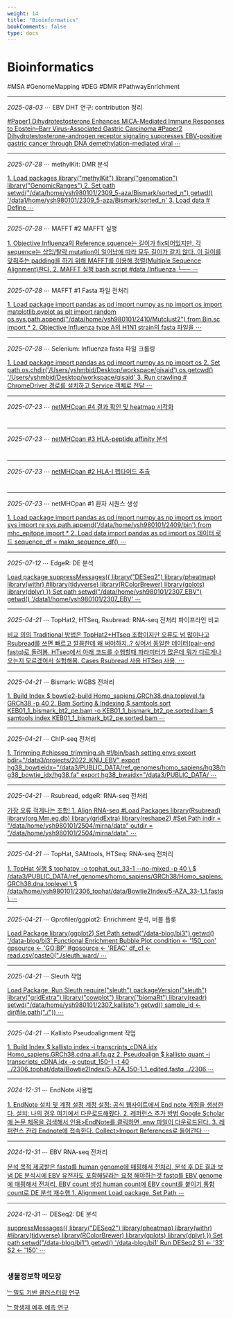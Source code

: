 ```yaml
---
weight: 14
title: "Bioinformatics"
bookComments: false
type: docs
---
```


# Bioinformatics

#MSA #GenomeMapping #DEG #DMR #PathwayEnrichment

---

*2025-08-03* ⋯ EBV DHT 연구: contribution 정리

[#Paper1 Dihydrotestosterone Enhances MICA-Mediated Immune Responses to Epstein–Barr Virus-Associated Gastric Carcinoma #Paper2 Dihydrotestosterone-androgen receptor signaling suppresses EBV-positive gastric cancer through DNA demethylation-mediated viral ⋯](https://yshghid.github.io/docs/study/bioinformatics/bi32/)

---

*2025-07-28* ⋯ methylKit: DMR 분석

[1. Load packages library("methylKit") library("genomation") library("GenomicRanges") 2. Set path setwd("/data/home/ysh980101/2309_5-aza/Bismark/sorted_n") getwd() '/data1/home/ysh980101/2309_5-aza/Bismark/sorted_n' 3. Load data # Define ⋯](https://yshghid.github.io/docs/study/bioinformatics/bi31/)

---

*2025-07-28* ⋯ MAFFT #2 MAFFT 실행

[1. Objective Influenza의 Reference squence는 길이가 fix되어있지만, 각 sequence는 삽입/탈락 mutation이 일어남에 따라 모두 길이가 같지 않다. 이 길이를 맞춰주는 padding을 하기 위해 MAFFT를 이용해 정렬(Multiple Sequence Alignment)한다. 2. MAFFT 실행 bash script #data /Influenza └── ⋯](https://yshghid.github.io/docs/study/bioinformatics/bi30/)

---
        

*2025-07-28* ⋯ MAFFT #1 Fasta 파일 전처리

[1. Load package import pandas as pd import numpy as np import os import matplotlib.pyplot as plt import random os.sys.path.append("/data/home/ysh980101/2410/Mutclust2") from Bin.sc import * 2. Objective Influenza type A의 H1N1 strain의 fasta 파일을 ⋯](https://yshghid.github.io/docs/study/bioinformatics/bi29/)

---

*2025-07-28* ⋯ Selenium: Influenza fasta 파일 크롤링

[1. Load package import pandas as pd import numpy as np import os 2. Set path os.chdir('/Users/yshmbid/Desktop/workspace/gisaid') os.getcwd() '/Users/yshmbid/Desktop/workspace/gisaid' 3. Run crawling # ChromeDriver 경로를 설치하고 Service 객체로 전달 ⋯](https://yshghid.github.io/docs/study/bioinformatics/bi28/)

---

*2025-07-23* ⋯ [netMHCpan #4 결과 확인 및 heatmap 시각화](https://yshghid.github.io/docs/study/bioinformatics/bi27/)

#

---

*2025-07-23* ⋯ [netMHCpan #3 HLA-peptide affinity 분석](https://yshghid.github.io/docs/study/bioinformatics/bi26/)

#

---

*2025-07-23* ⋯ [netMHCpan #2 HLA-I 펩타이드 추출](https://yshghid.github.io/docs/study/bioinformatics/bi24/)

#

---

*2025-07-23* ⋯ netMHCpan #1 환자 시퀀스 생성

[1. Load package import pandas as pd import numpy as np import os import sys import re sys.path.append('/data/home/ysh980101/2409/bin') from mhc_epitope import * 2. Load data import pandas as pd import os 데이터 로드 sequence_df = make_sequence_df() ⋯](https://yshghid.github.io/docs/study/bioinformatics/bi25/)

---

*2025-07-12* ⋯ EdgeR: DE 분석

[Load package suppressMessages({ library("DESeq2") library(pheatmap) library(withr) #library(tidyverse) library(RColorBrewer) library(gplots) library(dplyr) }) Set path setwd("/data/home/ysh980101/2307_EBV") getwd() '/data1/home/ysh980101/2307_EBV' ⋯](https://yshghid.github.io/docs/study/bioinformatics/bi23/)

---

*2025-04-21* ⋯ TopHat2, HTSeq, Rsubread: RNA-seq 전처리 파이프라인 비교

[비교 의의 Traditional 방법은 TopHat2+HTseq 조합이지만 오류도 넘 많이나고 Rsubread를 쓰면 빠르고 깔끔한데 왜 써야하지..? 싶어서 동일한 데이터(pair-end fastq)로 돌려봄. HTseq에서 아래 코드를 수행할때 파라미터가 많은데 뭐가 다르게나오는지 모르겠어서 실험해봄. Cases
Rsubread 사용 HTSeq 사용, ⋯](https://yshghid.github.io/docs/study/bioinformatics/bi9/)

---

*2025-04-21* ⋯ Bismark: WGBS 전처리

[1. Build Index $ bowtie2-build Homo_sapiens.GRCh38.dna.toplevel.fa GRCh38 -p 40 2. Bam Sorting & Indexing $ samtools sort KEB01_1_bismark_bt2_pe.bam -o KEB01_1_bismark_bt2_pe.sorted.bam $ samtools index KEB01_1_bismark_bt2_pe.sorted.bam ⋯](https://yshghid.github.io/docs/study/bioinformatics/bi6/)

---

*2025-04-21* ⋯ ChIP-seq 전처리

[1. Trimming #chipseq_trimming.sh #!/bin/bash setting envs export bdir="/data3/projects/2022_KNU_EBV" export hg38_bowtieidx="/data3/PUBLIC_DATA/ref_genomes/homo_sapiens/hg38/hg38_bowtie_idx/hg38.fa" export hg38_bwaidx="/data3/PUBLIC_DATA/ ⋯](https://yshghid.github.io/docs/study/bioinformatics/bi5/)

---

*2025-04-21* ⋯ Rsubread, edgeR: RNA-seq 전처리

[가장 오류 적게나는 조합! 1. Align RNA-seq #Load Packages library(Rsubread) library(org.Mm.eg.db) library(gridExtra) library(reshape2) #Set Path indir = "/data/home/ysh980101/2504/mirna/data" outdir = "/data/home/ysh980101/2504/mirna/data" ⋯ ](https://yshghid.github.io/docs/study/bioinformatics/bi8/)

---

*2025-04-21* ⋯ TopHat, SAMtools, HTSeq: RNA-seq 전처리

[1. TopHat 실행 $ tophatpy -o tophat_out_33-1 --no-mixed -p 40 \ $ /data3/PUBLIC_DATA/ref_genomes/homo_sapiens/GRCh38/Homo_sapiens.GRCh38.dna.toplevel \ $ /data/home/ysh980101/2306_tophat/data/Bowtie2Index/5-AZA_33-1_1.fastq \ ⋯](https://yshghid.github.io/docs/study/bioinformatics/bi7/)

---

*2025-04-21* ⋯ Gprofiler/ggplot2: Enrichment 분석, 버블 플롯

[Load Package library(ggplot2) Set Path setwd("/data-blog/bi3") getwd() '/data-blog/bi3' Functional Enrichment Bubble Plot condition <- '150_con' gpsource <- 'GO:BP' #gpsource <- 'REAC' df_c1 <- read.csv(paste0("./sleuth_ward/ ⋯](https://yshghid.github.io/docs/study/bioinformatics/bi3/)

---

*2025-04-21* ⋯ Sleuth 작업

[Load Package, Run Sleuth require("sleuth") packageVersion("sleuth") library("gridExtra") library("cowplot") library("biomaRt") library(readr) setwd("/data/home/ysh980101/2307_kallisto") getwd() sample_id <- dir(file.path("./")) ⋯](https://yshghid.github.io/docs/study/bioinformatics/bi2/)

---

*2025-04-21* ⋯ Kallisto Pseudoalignment 작업

[1. Build Index $ kallisto index -i transcripts_cDNA.idx Homo_sapiens.GRCh38.cdna.all.fa.gz 2. Pseudoalign $ kallisto quant -i transcripts_cDNA.idx -o output_150-1 -t 40 ../2306_tophat/data/Bowtie2Index/5-AZA_150-1_1_edited.fastq ../2306 ⋯](https://yshghid.github.io/docs/study/bioinformatics/bi4/)

---

*2024-12-31* ⋯ EndNote 사용법

[1. EndNote 설치 및 계정 설정 계정 설정: 공식 웹사이트에서 End note 계정을 생성한다. 설치: 나의 경우 여기에서 다운로드해줬다. 2. 레퍼런스 추가 방법 Google Scholar에 논문 제목을 검색해서 인용>EndNote를 클릭하면 .enw 파일이 다운로드된다. 3. 레퍼런스 관리 Endnote에 접속한다. Collect>Import References로 들어간다 ⋯](https://yshghid.github.io/docs/study/bioinformatics/bi16/)

---

*2024-12-31* ⋯ EBV RNA-seq 전처리

[분석 목적 제공받은 fastq를 human genome에 매핑해서 전처리, 분석 후 DE 결과 보냄 DE 분석시에 EBV 유전자도 포함해달라는 요청 해야하는것 fastq를 EBV genome에 매핑해서 전처리, EBV count 생성 human count에 EBV count를 붙이기 통합 count로 DE 분석 재수행 1. Alignment Load package, Set Path ⋯](https://yshghid.github.io/docs/study/bioinformatics/bi11/)

---

*2024-12-31* ⋯ DESeq2: DE 분석

[suppressMessages({ library("DESeq2") library(pheatmap) library(withr) #library(tidyverse) library(RColorBrewer) library(gplots) library(dplyr) }) Set path setwd("/data-blog/bi1") getwd() '/data-blog/bi1' Run DESeq2 S1 <- '33' S2 <- '150' ⋯](https://yshghid.github.io/docs/study/bioinformatics/bi1/)

#

### 생물정보학 메모장

[﹂밀도 기반 클러스터링 연구](https://yshghid.github.io/docs/study/tech/tech17/)

[﹂항생제 예후 예측 연구](https://yshghid.github.io/docs/study/tech/tech19/)

#
